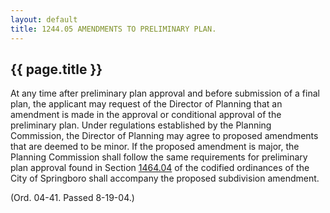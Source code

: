 ```yaml
---
layout: default 
title: 1244.05 AMENDMENTS TO PRELIMINARY PLAN.
---
```


{{ page.title }}
----------------

At any time after preliminary plan approval and before submission of a
final plan, the applicant may request of the Director of Planning that
an amendment is made in the approval or conditional approval of the
preliminary plan. Under regulations established by the Planning
Commission, the Director of Planning may agree to proposed amendments
that are deemed to be minor. If the proposed amendment is major, the
Planning Commission shall follow the same requirements for preliminary
plan approval found in Section [1464.04](4a4745af.html) of the codified
ordinances of the City of Springboro shall accompany the proposed
subdivision amendment.

(Ord. 04-41. Passed 8-19-04.)
